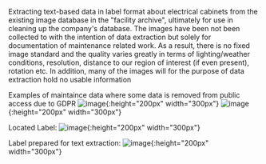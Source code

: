 Extracting text-based data in label format about electrical cabinets from the existing image database in the "facility archive", ultimately for use in cleaning up the company's database. The images have been not been collected to with the intention of data extraction but solely for documentation of maintenance related work. As a result, there is no fixed image standard and the quality varies greatly in terms of lighting/weather conditions, resolution, distance to our region of interest (if even present), rotation etc. In addition, many of the images will for the purpose of data extraction hold no usable information

Examples of maintaince data where some data is removed from public access due to GDPR
![image](https://github.com/mr-lovalova/cabinet_image_data_extraction/assets/47424670/3db0f412-63af-48d9-be5c-0751c8279d3b){:height="200px" width="300px"}
![image](https://github.com/mr-lovalova/cabinet_image_data_extraction/assets/47424670/474839d6-0fb0-457c-b376-4e787f7237d0){:height="200px" width="300px"}

Located Label:
![image](https://github.com/mr-lovalova/cabinet_image_data_extraction/assets/47424670/0249849a-7882-4bc4-99c2-f2a95d79b504){:height="200px" width="300px"}

Label prepared for text extraction:
![image](https://github.com/mr-lovalova/cabinet_image_data_extraction/assets/47424670/6e79175a-164e-405b-9538-3770b527e6e5){:height="200px" width="300px"}



